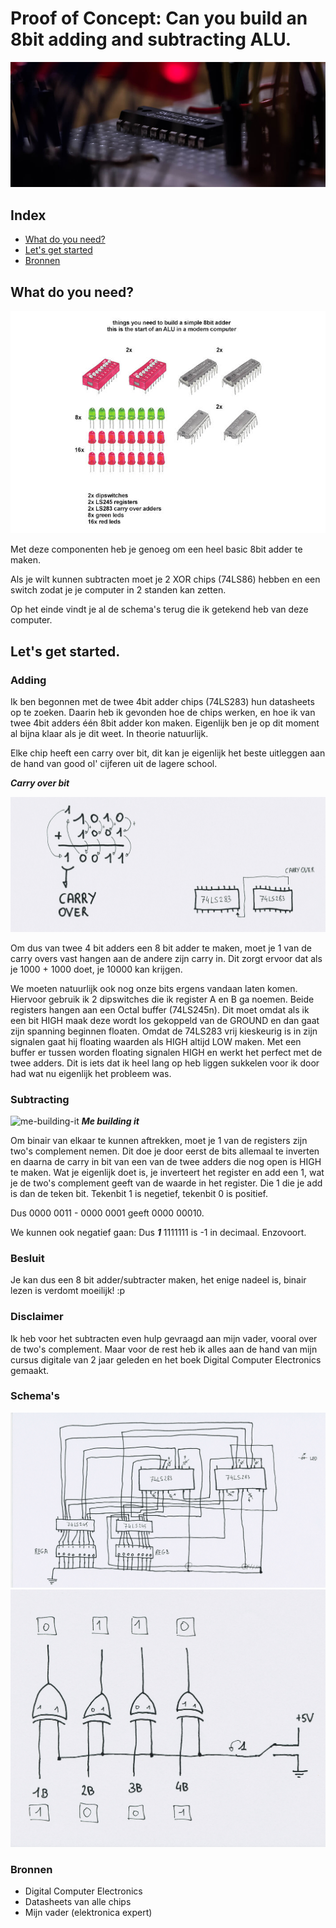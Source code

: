 # Proof of Concept: Can you build an 8bit adding and subtracting ALU.

![header-img](https://github.com/DriesH/poc-binary-computer/blob/master/images/header-img.jpg)

## Index
- [What do you need?](https://github.com/DriesH/poc-binary-computer#what-do-you-need)
- [Let's get started](https://github.com/DriesH/poc-binary-computer#lets-get-started)
- [Bronnen](https://github.com/DriesH/poc-binary-computer#bronnen)


## What do you need?

![what-you-need](https://github.com/DriesH/poc-binary-computer/blob/master/images/composition-what-you-need.jpg)

Met deze componenten heb je genoeg om een heel basic 8bit adder te maken.

Als je wilt kunnen subtracten moet je 2 XOR chips (74LS86) hebben en een switch zodat je je computer in 2 standen kan zetten.

Op het einde vindt je al de schema's terug die ik getekend heb van deze computer.

## Let's get started.

### Adding

Ik ben begonnen met de twee 4bit adder chips (74LS283) hun datasheets op te zoeken. Daarin heb ik gevonden hoe de chips werken, en hoe ik van twee 4bit adders één 8bit adder kon maken. Eigenlijk ben je op dit moment al bijna klaar als je dit weet. In theorie natuurlijk.

Elke chip heeft een carry over bit, dit kan je eigenlijk het beste uitleggen aan de hand van good ol' cijferen uit de lagere school.

***Carry over bit***

![carry-over-bit](https://github.com/DriesH/poc-binary-computer/blob/master/images/8bit-computer.jpg)


Om dus van twee 4 bit adders een 8 bit adder te maken, moet je 1 van de carry overs vast hangen aan de andere zijn carry in. Dit zorgt ervoor dat als je 1000 + 1000 doet, je 10000 kan krijgen.

We moeten natuurlijk ook nog onze bits ergens vandaan laten komen. Hiervoor gebruik ik 2 dipswitches die ik register A en B ga noemen.
Beide registers hangen aan een Octal buffer (74LS245n). Dit moet omdat als ik een bit HIGH maak deze wordt los gekoppeld van de GROUND en dan gaat zijn spanning beginnen floaten. Omdat de 74LS283 vrij kieskeurig is in zijn signalen gaat hij floating waarden als HIGH altijd LOW maken. Met een buffer er tussen worden floating signalen HIGH en werkt het perfect met de twee adders. Dit is iets dat ik heel lang op heb liggen sukkelen voor ik door had wat nu eigenlijk het probleem was.

### Subtracting

![me-building-it](https://github.com/DriesH/poc-binary-computer/blob/master/images/me-building-it.gif)
***Me building it***

Om binair van elkaar te kunnen aftrekken, moet je 1 van de registers zijn two's complement nemen. Dit doe je door eerst de bits allemaal te inverten en daarna de carry in bit van een van de twee adders die nog open is HIGH te maken. Wat je eigenlijk doet is, je inverteert het register en add een 1, wat je de two's complement geeft van de waarde in het register. Die 1 die je add is dan de teken bit. Tekenbit 1 is negetief, tekenbit 0 is positief.

Dus 0000 0011 - 0000 0001 geeft 0000 00010.

We kunnen ook negatief gaan:
Dus ***1*** 1111111 is -1 in decimaal. Enzovoort.


### Besluit

Je kan dus een 8 bit adder/subtracter maken, het enige nadeel is, binair lezen is verdomt moeilijk! :p

### Disclaimer

Ik heb voor het subtracten even hulp gevraagd aan mijn vader, vooral over de two's complement. Maar voor de rest heb ik alles aan de hand van mijn cursus digitale van 2 jaar geleden en het boek Digital Computer Electronics gemaakt.

### Schema's

![adding-two-registers](https://github.com/DriesH/poc-binary-computer/blob/master/images/8bit-computer_0001.jpg)
![inverting-a-register](https://github.com/DriesH/poc-binary-computer/blob/master/images/8bit-computer_0002.jpg)

### Bronnen

- Digital Computer Electronics
- Datasheets van alle chips
- Mijn vader (elektronica expert)
